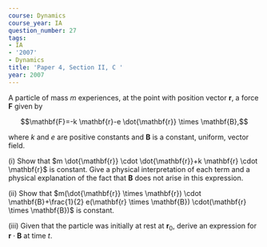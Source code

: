 ```yaml
---
course: Dynamics
course_year: IA
question_number: 27
tags:
- IA
- '2007'
- Dynamics
title: 'Paper 4, Section II, C '
year: 2007
---
```




A particle of mass $m$ experiences, at the point with position vector $\mathbf{r}$, a force $\mathbf{F}$ given by

$$\mathbf{F}=-k \mathbf{r}-e \dot{\mathbf{r}} \times \mathbf{B},$$

where $k$ and $e$ are positive constants and $\mathbf{B}$ is a constant, uniform, vector field.

(i) Show that $m \dot{\mathbf{r}} \cdot \dot{\mathbf{r}}+k \mathbf{r} \cdot \mathbf{r}$ is constant. Give a physical interpretation of each term and a physical explanation of the fact that $\mathbf{B}$ does not arise in this expression.

(ii) Show that $m(\dot{\mathbf{r}} \times \mathbf{r}) \cdot \mathbf{B}+\frac{1}{2} e(\mathbf{r} \times \mathbf{B}) \cdot(\mathbf{r} \times \mathbf{B})$ is constant.

(iii) Given that the particle was initially at rest at $\mathbf{r}_{0}$, derive an expression for $\mathbf{r} \cdot \mathbf{B}$ at time $t$.